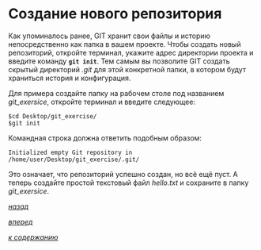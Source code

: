 # Создание нового репозитория

Как упоминалось ранее, GIT хранит свои файлы и историю непосредственно как папка в вашем проекте. Чтобы создать новый репозиторий, откройте терминал, укажите адрес директории проекта и введите команду **`git init`**. Тем самым вы позволите GIT создать скрытый директорий *.git* для этой конкретной папки, в котором будут храниться история и конфигурация.

Для примера создайте папку на рабочем столе под названием *git_exersice*, откройте терминал и введите следующее:

```text
$cd Desktop/git_exercise/
$git init
```

Командная строка должна ответить подобным образом:

```text
Initialized empty Git repository in /home/user/Desktop/git_exercise/.git/
```

Это означает, что репозиторий успешно создан, но всё ещё пуст. А теперь создайте простой текстовый файл *hello.txt* и сохраните в папку *git_exersice*.

[*назад*](02_2.md)

[*вперед*](02_4.md)

[*к содержанию*](README.md)
